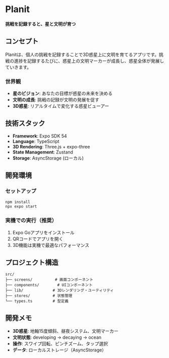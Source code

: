 # Planit

**挑戦を記録すると、星と文明が育つ**

## コンセプト

Planitは、個人の挑戦を記録することで3D惑星上に文明を育てるアプリです。挑戦の進捗を記録するたびに、惑星上の文明マーカーが成長し、惑星全体が発展していきます。

### 世界観
- **星のビジョン**: あなたの目標が惑星の未来を決める
- **文明の成長**: 挑戦の記録が文明の発展を促す
- **3D惑星**: リアルタイムで変化する惑星ビューアー

## 技術スタック

- **Framework**: Expo SDK 54
- **Language**: TypeScript
- **3D Rendering**: Three.js + expo-three
- **State Management**: Zustand
- **Storage**: AsyncStorage (ローカル)

## 開発環境

### セットアップ
```bash
npm install
npx expo start
```

### 実機での実行（推奨）
1. Expo Goアプリをインストール
2. QRコードでアプリを開く
3. 3D機能は実機で最適なパフォーマンス

## プロジェクト構造

```
src/
├── screens/          # 画面コンポーネント
├── components/        # UIコンポーネント
├── lib/             # 3Dレンダリング・ユーティリティ
├── stores/          # 状態管理
└── types.ts         # 型定義
```

## 開発メモ

- **3D惑星**: 地軸15度傾斜、昼夜システム、文明マーカー
- **文明状態**: developing → decaying → ocean
- **操作**: スワイプ回転、ピンチズーム、タップ選択
- **データ**: ローカルストレージ（AsyncStorage）
